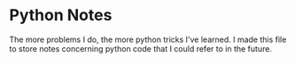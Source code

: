 # Python Notes

The more problems I do, the more python tricks I've learned. I made this file to store notes concerning python code that I could refer to in the future.


